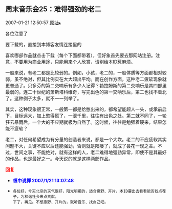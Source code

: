 ## 周末音乐会25：难得强劲的老二
2007-01-21 12:50:57
[原址▸](http://www.fxgan.com/chan_time/2007_01_06/478.htm)


各位注意了

要下载的，直接到本博客友情连接里的

喜欢哪部作品就点击下载（每个下面都带着），但好象首先要去那网站注册。注意，不要用为商业用途，只能用来个人欣赏，请别给本ID惹麻烦。

一般来说，有老二都是比较弱的。例如，小孩，老二的，一般体质等方面都相对较弱，虽不绝对，但其比例实在大大超出平均。而在创作方面，这种老二疲软现象就更普通了。贝多芬的第二交响乐有多少人记得？勃拉姆斯的第二交响乐是其四部里最弱的。连二十世纪的萧斯塔科维奇，写完出色的第一交响乐后，第二也找不着北了。这种例子太多，就不一一列举了。

其实，这种现象很正常，一般第一都是给憋出来的，都希望能超人一头，或承前启下，目标远大，加上憋得慌了，一泄千里，往往有出色之处。第二就不同了，一轮狂云暴雨后，一个大的不应期就极为自然了。这时候，往往是勉强着硬来，结果怎能不疲软？

老二，对任何希望成为有分量的创造者来说，都是一个大坎。老二的不应疲软其实问题不大，关键不应以后还能强劲，否则就是阳痿了，就成了昙花一现之辈。不过，世间之事，不能绝对，就有这样的人，老二难得地强劲异常，即使不是其最好的作品，也是最好之一。今天说的就是这样两部作品。




**<font color='red'>回复</font>**


- **<font color='blue'>缠中说禅 2007/1/21 13:07:48</font>**
- ```
  各位好，今天北京的天气很好，阳光明媚的，适合撒野、开片，本ID要出去看看能否找点茬子，为和谐社会来点贡献。
  下了，再见。不想撒野、开片的，就听音乐、找自己吧。
  ```
